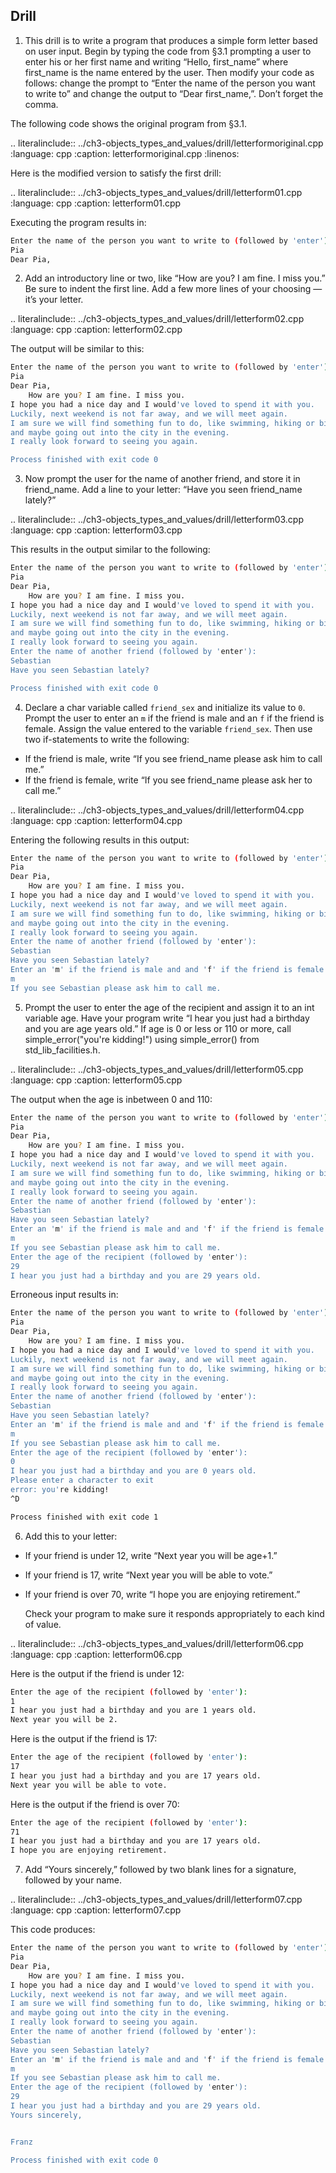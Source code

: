 ## Drill


1. This drill is to write a program that produces a simple form letter based on user input. 
Begin by typing the code from §3.1 prompting a user to enter his or her first name and writing “Hello, first_name” where first_name is the name entered by the user. 
Then modify your code as follows: change the prompt to “Enter the name of the person you want to write to” and change the output to “Dear first_name,”. Don’t forget the comma.

The following code shows the original program from §3.1.

.. literalinclude:: ../ch3-objects_types_and_values/drill/letterformoriginal.cpp
   :language: cpp
   :caption: letterformoriginal.cpp
   :linenos:
   
Here is the modified version to satisfy the first drill:

.. literalinclude:: ../ch3-objects_types_and_values/drill/letterform01.cpp
   :language: cpp
   :caption: letterform01.cpp
   
Executing the program results in: 

```bash
Enter the name of the person you want to write to (followed by 'enter'):
Pia
Dear Pia,
``` 


2. Add an introductory line or two, like “How are you? I am fine. I miss you.” 
Be sure to indent the first line. Add a few more lines of your choosing — it’s your letter.

.. literalinclude:: ../ch3-objects_types_and_values/drill/letterform02.cpp
   :language: cpp
   :caption: letterform02.cpp

The output will be similar to this:

```bash
Enter the name of the person you want to write to (followed by 'enter'):
Pia
Dear Pia,
	How are you? I am fine. I miss you.
I hope you had a nice day and I would've loved to spend it with you.
Luckily, next weekend is not far away, and we will meet again.
I am sure we will find something fun to do, like swimming, hiking or biking,
and maybe going out into the city in the evening.
I really look forward to seeing you again.

Process finished with exit code 0
```

3. Now prompt the user for the name of another friend, and store it in friend_name. 
Add a line to your letter: “Have you seen friend_name lately?”

.. literalinclude:: ../ch3-objects_types_and_values/drill/letterform03.cpp
   :language: cpp
   :caption: letterform03.cpp

This results in the output similar to the following:

```bash
Enter the name of the person you want to write to (followed by 'enter'):
Pia
Dear Pia,
	How are you? I am fine. I miss you.
I hope you had a nice day and I would've loved to spend it with you.
Luckily, next weekend is not far away, and we will meet again.
I am sure we will find something fun to do, like swimming, hiking or biking,
and maybe going out into the city in the evening.
I really look forward to seeing you again.
Enter the name of another friend (followed by 'enter'):
Sebastian
Have you seen Sebastian lately?

Process finished with exit code 0
```

4. Declare a char variable called `friend_sex` and initialize its value to `0`. 
Prompt the user to enter an `m` if the friend is male and an `f` if the friend is female. 
Assign the value entered to the variable `friend_sex`. Then use two if-statements to write the following:
- If the friend is male, write “If you see friend_name please ask him to call me.”
- If the friend is female, write “If you see friend_name please ask her to call me.”

.. literalinclude:: ../ch3-objects_types_and_values/drill/letterform04.cpp
   :language: cpp
   :caption: letterform04.cpp
   
   
Entering the following results in this output:

```bash
Enter the name of the person you want to write to (followed by 'enter'):
Pia
Dear Pia,
	How are you? I am fine. I miss you.
I hope you had a nice day and I would've loved to spend it with you.
Luckily, next weekend is not far away, and we will meet again.
I am sure we will find something fun to do, like swimming, hiking or biking,
and maybe going out into the city in the evening.
I really look forward to seeing you again.
Enter the name of another friend (followed by 'enter'):
Sebastian
Have you seen Sebastian lately?
Enter an 'm' if the friend is male and and 'f' if the friend is female (followed by 'enter'):
m
If you see Sebastian please ask him to call me.
```

5. Prompt the user to enter the age of the recipient and assign it to an int variable age. 
Have your program write “I hear you just had a birthday and you are age years old.” 
If age is 0 or less or 110 or more, call simple_error("you're kidding!") using simple_error() from std_lib_facilities.h.

.. literalinclude:: ../ch3-objects_types_and_values/drill/letterform05.cpp
   :language: cpp
   :caption: letterform05.cpp
   

The output when the age is inbetween 0 and 110:

```bash
Enter the name of the person you want to write to (followed by 'enter'):
Pia
Dear Pia,
	How are you? I am fine. I miss you.
I hope you had a nice day and I would've loved to spend it with you.
Luckily, next weekend is not far away, and we will meet again.
I am sure we will find something fun to do, like swimming, hiking or biking,
and maybe going out into the city in the evening.
I really look forward to seeing you again.
Enter the name of another friend (followed by 'enter'):
Sebastian
Have you seen Sebastian lately?
Enter an 'm' if the friend is male and and 'f' if the friend is female (followed by 'enter'):
m
If you see Sebastian please ask him to call me.
Enter the age of the recipient (followed by 'enter'):
29
I hear you just had a birthday and you are 29 years old.
```

Erroneous input results in:

```bash
Enter the name of the person you want to write to (followed by 'enter'):
Pia
Dear Pia,
	How are you? I am fine. I miss you.
I hope you had a nice day and I would've loved to spend it with you.
Luckily, next weekend is not far away, and we will meet again.
I am sure we will find something fun to do, like swimming, hiking or biking,
and maybe going out into the city in the evening.
I really look forward to seeing you again.
Enter the name of another friend (followed by 'enter'):
Sebastian
Have you seen Sebastian lately?
Enter an 'm' if the friend is male and and 'f' if the friend is female (followed by 'enter'):
m
If you see Sebastian please ask him to call me.
Enter the age of the recipient (followed by 'enter'):
0
I hear you just had a birthday and you are 0 years old.
Please enter a character to exit
error: you're kidding!
^D

Process finished with exit code 1
```

6. Add this to your letter:
- If your friend is under 12, write “Next year you will be age+1.”
- If your friend is 17, write “Next year you will be able to vote.”
- If your friend is over 70, write “I hope you are enjoying retirement.”

    Check your program to make sure it responds appropriately to each kind of value.
   
.. literalinclude:: ../ch3-objects_types_and_values/drill/letterform06.cpp
   :language: cpp
   :caption: letterform06.cpp
   
   
Here is the output if the friend is under 12:

```bash
Enter the age of the recipient (followed by 'enter'):
1
I hear you just had a birthday and you are 1 years old.
Next year you will be 2.
```

Here is the output if the friend is 17:

```bash
Enter the age of the recipient (followed by 'enter'):
17
I hear you just had a birthday and you are 17 years old.
Next year you will be able to vote.
```

Here is the output if the friend is over 70:

```bash
Enter the age of the recipient (followed by 'enter'):
71
I hear you just had a birthday and you are 17 years old.
I hope you are enjoying retirement.
```
   
   
7. Add “Yours sincerely,” followed by two blank lines for a signature, followed by your name.

.. literalinclude:: ../ch3-objects_types_and_values/drill/letterform07.cpp
   :language: cpp
   :caption: letterform07.cpp
   
   
This code produces:

```bash
Enter the name of the person you want to write to (followed by 'enter'):
Pia
Dear Pia,
	How are you? I am fine. I miss you.
I hope you had a nice day and I would've loved to spend it with you.
Luckily, next weekend is not far away, and we will meet again.
I am sure we will find something fun to do, like swimming, hiking or biking,
and maybe going out into the city in the evening.
I really look forward to seeing you again.
Enter the name of another friend (followed by 'enter'):
Sebastian
Have you seen Sebastian lately?
Enter an 'm' if the friend is male and and 'f' if the friend is female (followed by 'enter'):
m
If you see Sebastian please ask him to call me.
Enter the age of the recipient (followed by 'enter'):
29
I hear you just had a birthday and you are 29 years old.
Yours sincerely,


Franz

Process finished with exit code 0
```
